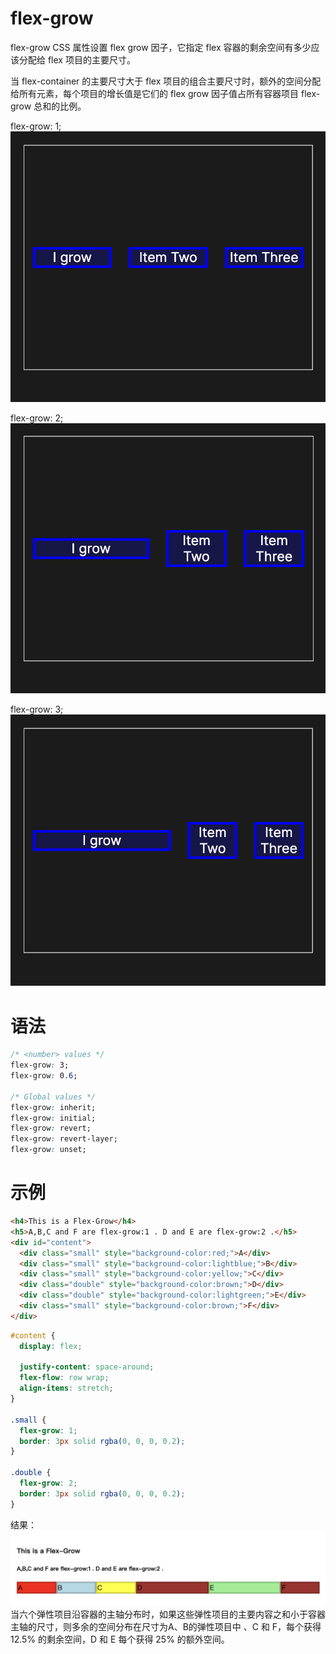 # flex-grow
flex-grow CSS 属性设置 flex grow 因子，它指定 flex 容器的剩余空间有多少应该分配给 flex 项目的主要尺寸。

当 flex-container 的主要尺寸大于 flex 项目的组合主要尺寸时，额外的空间分配给所有元素，每个项目的增长值是它们的 flex grow 因子值占所有容器项目 flex-grow 总和的比例。

flex-grow: 1;
![](assets/flex-grow-1.png)

flex-grow: 2;
![](assets/flex-grow-2.png)

flex-grow: 3;
![](assets/flex-grow-3.png)

# 语法
```css
/* <number> values */
flex-grow: 3;
flex-grow: 0.6;

/* Global values */
flex-grow: inherit;
flex-grow: initial;
flex-grow: revert;
flex-grow: revert-layer;
flex-grow: unset;
```

# 示例
```html
<h4>This is a Flex-Grow</h4>
<h5>A,B,C and F are flex-grow:1 . D and E are flex-grow:2 .</h5>
<div id="content">
  <div class="small" style="background-color:red;">A</div>
  <div class="small" style="background-color:lightblue;">B</div>
  <div class="small" style="background-color:yellow;">C</div>
  <div class="double" style="background-color:brown;">D</div>
  <div class="double" style="background-color:lightgreen;">E</div>
  <div class="small" style="background-color:brown;">F</div>
</div>
```

```css
#content {
  display: flex;

  justify-content: space-around;
  flex-flow: row wrap;
  align-items: stretch;
}

.small {
  flex-grow: 1;
  border: 3px solid rgba(0, 0, 0, 0.2);
}

.double {
  flex-grow: 2;
  border: 3px solid rgba(0, 0, 0, 0.2);
}
```

结果：
![](assets/flex-grow-4.png)
当六个弹性项目沿容器的主轴分布时，如果这些弹性项目的主要内容之和小于容器主轴的尺寸，则多余的空间分布在尺寸为A、B的弹性项目中 、C 和 F，每个获得 12.5% 的剩余空间，D 和 E 每个获得 25% 的额外空间。